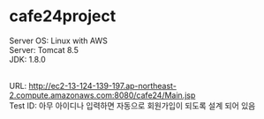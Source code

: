 # cafe24project

Server OS: Linux with AWS<br>
Server: Tomcat 8.5<br>
JDK: 1.8.0<br><br>

URL: http://ec2-13-124-139-197.ap-northeast-2.compute.amazonaws.com:8080/cafe24/Main.jsp<br>
Test ID: 아무 아이디나 입력하면 자동으로 회원가입이 되도록 설계 되어 있음<br>

